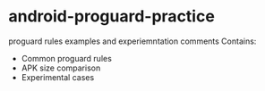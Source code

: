 # android-proguard-practice
proguard rules examples and experiemntation comments
Contains:
- Common proguard rules
- APK size comparison 
- Experimental cases
